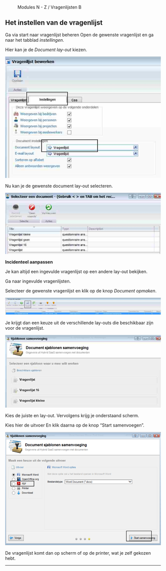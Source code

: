 <properties>
	<page>
		<title>Instellen Vragenlijsten</title>
	</page>
	<menu>
		<position>Modules N - Z / Vragenlijsten</position> 
		<title>Instellen Vragenlijsten</title>
	<sort>B</sort>
	</menu>
</properties>

## Het instellen van de vragenlijst ##

Ga via start naar vragenlijst beheren
Open de gewenste vragenlijst en ga naar het tabblad *instellingen*.

Hier kan je de *Document lay-out* kiezen.

![](images/1.jpg) 

Nu kan je de gewenste document lay-out selecteren.

![](images/2.jpg)

**Incidenteel aanpassen**

Je kan altijd een ingevulde vragenlijst op een andere lay-out bekijken.

Ga naar ingevulde vragenlijsten.

Selecteer de gewenste vragenlijst en klik op de knop *Document opmaken*.

![](images/3.jpg)

Je krijgt dan een keuze uit de verschillende lay-outs die beschikbaar zijn voor de vragenlijst.

![](images/4.jpg)

Kies de juiste en lay-out.
Vervolgens krijg je onderstaand scherm.

Kies hier de uitvoer 
En klik daarna op de knop “Start samenvoegen”.

![](images/5.jpg)

De vragenlijst komt dan op scherm of op de printer, wat je zelf gekozen hebt.

----------
